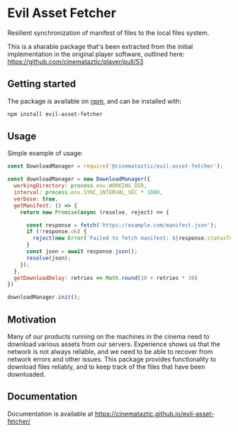 # Evil Asset Fetcher

Resilient synchronization of manifest of files to the local files system. 

This is a sharable package that's been extracted from the initial implementation in the original player software, outlined here: https://github.com/cinemataztic/player/pull/53

## Getting started

The package is available on [npm](https://www.npmjs.com/package/@cinemataztic/evil-asset-fetcher), and can be installed with:
```sh
npm install evil-asset-fetcher
```


## Usage

Simple example of usage:

```js
const DownloadManager = require('@cinemataztic/evil-asset-fetcher');

const downloadManager = new DownloadManager({
  workingDirectory: process.env.WORKING_DIR,
  interval: process.env.SYNC_INTERVAL_SEC * 1000,
  verbose: true,
  getManifest: () => {
    return new Promise(async (resolve, reject) => {

      const response = fetch('https://example.com/manifest.json');
      if (!response.ok) {
        reject(new Error(`Failed to fetch manifest: ${response.statusText}`));
      }
      const json = await response.json();
      resolve(json);
    });
  },
  getDownloadDelay: retries => Math.round(10 + retries * 30)
})

downloadManager.init();
```



## Motivation

Many of our products running on the machines in the cinema need to download various assets from our servers. Experience shows us that the network is not always reliable, and we need to be able to recover from network errors and other issues. This package provides functionality to download files reliably, and to keep track of the files that have been downloaded.


## Documentation

Documentation is available at https://cinemataztic.github.io/evil-asset-fetcher/